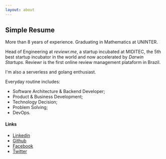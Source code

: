 ```yaml
---
layout: about
---
```


## Simple Resume

More than 8 years of experience. Graduating in Mathematics at UNINTER. 

Head of Engineering at *reviewr.me*, a startup incubated at MIDITEC, the 5th best startup incubator in the world and now accelerated by *Darwin Startups*. Reviewr is the first online review management plataform in Brazil.

I'm also a serverless and golang enthusiast.

Everyday routine includes:
- Software Architecture & Backend Developer;
- Product & Business Development;
- Technology Decision;
- Problem Solving;
- DevOps.

#### Links

- [Linkedin](https://linkedin.com/in/leonardorifeli)
- [Github](https://github.com/leonardorifeli)
- [Facebook](https://facebook.com/leonardorifeli)
- [Twitter](https://twitter.com/leonardorifeli)
